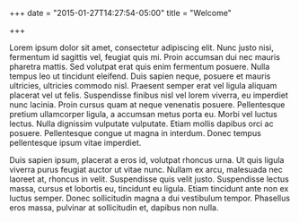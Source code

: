 +++
date = "2015-01-27T14:27:54-05:00"
title = "Welcome"

+++

Lorem ipsum dolor sit amet, consectetur adipiscing elit. Nunc justo nisi, fermentum id sagittis vel, feugiat quis mi. Proin accumsan dui nec mauris pharetra mattis. Sed volutpat erat quis enim fermentum posuere. Nulla tempus leo ut tincidunt eleifend. Duis sapien neque, posuere et mauris ultricies, ultricies commodo nisl. Praesent semper erat vel ligula aliquam placerat vel ut felis. Suspendisse finibus nisl vel lorem viverra, eu imperdiet nunc lacinia. Proin cursus quam at neque venenatis posuere. Pellentesque pretium ullamcorper ligula, a accumsan metus porta eu. Morbi vel luctus lectus. Nulla dignissim vulputate vulputate. Etiam mollis dapibus orci ac posuere. Pellentesque congue ut magna in interdum. Donec tempus pellentesque ipsum vitae imperdiet.

Duis sapien ipsum, placerat a eros id, volutpat rhoncus urna. Ut quis ligula viverra purus feugiat auctor ut vitae nunc. Nullam ex arcu, malesuada nec laoreet at, rhoncus in velit. Suspendisse quis velit justo. Suspendisse lectus massa, cursus et lobortis eu, tincidunt eu ligula. Etiam tincidunt ante non ex luctus semper. Donec sollicitudin magna a dui vestibulum tempor. Phasellus eros massa, pulvinar at sollicitudin et, dapibus non nulla. 
